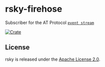 # rsky-firehose

Subscriber for the AT Protocol [`event stream`](https://atproto.com/specs/event-stream)

[![Crate](https://img.shields.io/crates/v/rsky-firehose?logo=rust&style=flat-square&logoColor=E05D44&color=E05D44)](https://crates.io/crates/rsky-firehose)

## License

rsky is released under the [Apache License 2.0](../LICENSE).